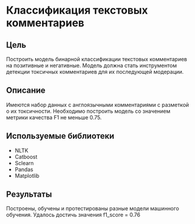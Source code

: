 # Классификация текстовых комментариев
## Цель
Построить модель бинарной классификации текстовых комментариев на позитивные и негативные. Модель должна стать инструментом детекции токсичных комментариев для их последующей модерации.

## Описание
Имеются набор данных с англоязычными комментариями с разметкой о их токсичности.
Необходимо построить модель со значением метрики качества F1 не меньше 0.75.

## Используемые библиотеки
- NLTK
- Catboost
- Sclearn
- Pandas
- Matplotlib

## Результаты
Построены, обучены и протестированы разные модели машинного обучения.
Удалось достичь значения f1_score = 0.76
